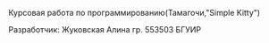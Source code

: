 Курсовая работа по программированию(Тамагочи,"Simple Kitty")


Разработчик: Жуковская Алина гр. 553503 БГУИР
